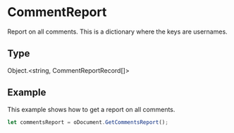 # CommentReport

Report on all comments.
This is a dictionary where the keys are usernames.

## Type

Object.&lt;string, CommentReportRecord[]&gt;



## Example

This example shows how to get a report on all comments.

```javascript editor-pdf
let commentsReport = oDocument.GetCommentsReport();
```

